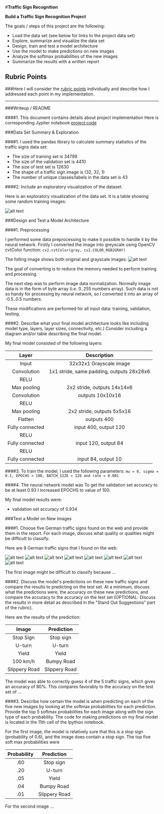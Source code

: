 #**Traffic Sign Recognition** 


**Build a Traffic Sign Recognition Project**

The goals / steps of this project are the following:
* Load the data set (see below for links to the project data set)
* Explore, summarize and visualize the data set
* Design, train and test a model architecture
* Use the model to make predictions on new images
* Analyze the softmax probabilities of the new images
* Summarize the results with a written report


[//]: # (Image References)

[image1]: ./image1.png "Visualization"
[image2]: ./examples/grayscale.jpg "Grayscaling"
[image3]: ./examples/random_noise.jpg "Random Noise"
[image4]: ./test_images/1.jpg "Traffic Sign 1"
[image5]: ./test_images/2.jpg "Traffic Sign 2"
[image6]: ./test_images/3.jpg "Traffic Sign 3"
[image7]: ./test_images/4.jpg "Traffic Sign 4"
[image8]: ./test_images/5.jpg "Traffic Sign 5"
[image9]: ./test_images/6.jpg "Traffic Sign 6"
[image10]: ./test_images/7.jpg "Traffic Sign 7"
[image11]: ./test_images/8.jpg "Traffic Sign 8"

## Rubric Points
###Here I will consider the [rubric points](https://review.udacity.com/#!/rubrics/481/view) individually and describe how I addressed each point in my implementation.  

---
###Writeup / README

####1. This document contains details about project implementation
Here is corresponding Jypiter notebook [project code](/home/rii/work/udacity/traff/CarND-Traffic-Sign-Classifier-Project_copy/Traffic_Sign_Classifier.ipynb)

###Data Set Summary & Exploration

####1. I used the pandas library to calculate summary statistics of the traffic signs data set:

* The size of training set is 34799
* The size of the validation set is 4410
* The size of test set is 12630
* The shape of a traffic sign image is (32, 32, 1)
* The number of unique classes/labels in the data set is 43

####2. Include an exploratory visualization of the dataset.

Here is an exploratory visualization of the data set. It is a table showing some random training images:

![alt text][image1]

###Design and Test a Model Architecture

####1. Preprocessing

I performed some data preprocessing to make it possible to handle it by the neural network.
Firstly I converted the image into greyscale using OpenCV cvtColor function:
`
cv2.cvtColor(gray, cv2.COLOR_RGB2GRAY)
`

The folling image shows both original and grayscale images:
![alt text][image2]

The goal of converting is to reduce the memory needed to perform training and processing.

The next step was to perform image data normalization. Normally image data is in the form of byte array (i.e. 0..255 numbers array). 
Such data is not so handy for processing by neural network, so I converted it into an array of -0.5..0.5 numbers.

These modifications are performed for all input data: training, validation, testing.


####2. Describe what your final model architecture looks like including model type, layers, layer sizes, connectivity, etc.) Consider including a diagram and/or table describing the final model.

My final model consisted of the following layers:

| Layer         		|     Description	        					| 
|:---------------------:|:---------------------------------------------:| 
| Input         		| 32x32x1 Grayscale image   							| 
| Convolution     	| 1x1 stride, same padding, outputs 28x28x6 	|
| RELU					|												|
| Max pooling	      	| 2x2 stride,  outputs 14x14x6 				|
| Convolution	    | outputs 10x10x16      									|
| RELU					|												|
| Max pooling	      	| 2x2 stride,  outputs 5x5x16 				|
| Flatten	      	| outputs 400 				|
| Fully connected		| input 400, output 120        									|
| RELU					|												|
| Fully connected		| input 120, output 84        									|
| RELU					|												|
| Fully connected		| input 84, output 10        									|
 


####3. To train the model, I used the following parameters:
`
mu = 0, sigma = 0.1, EPOCHS = 100, BATCH_SIZE = 128 and rate = 0.001
`

####4. The neural network model was 
To get the validation set accuracy to be at least 0.93 I increased EPOCHS to value of 100.

My final model results were:
* validation set accuracy of 0.934

###Test a Model on New Images

####1. Choose five German traffic signs found on the web and provide them in the report. For each image, discuss what quality or qualities might be difficult to classify.

Here are 8 German traffic signs that I found on the web:

![alt text][image4] ![alt text][image5] ![alt text][image6] 
![alt text][image7] ![alt text][image8] ![alt text][image9]
![alt text][image10] ![alt text][image11]

The first image might be difficult to classify because ...

####2. Discuss the model's predictions on these new traffic signs and compare the results to predicting on the test set. At a minimum, discuss what the predictions were, the accuracy on these new predictions, and compare the accuracy to the accuracy on the test set (OPTIONAL: Discuss the results in more detail as described in the "Stand Out Suggestions" part of the rubric).

Here are the results of the prediction:

| Image			        |     Prediction	        					| 
|:---------------------:|:---------------------------------------------:| 
| Stop Sign      		| Stop sign   									| 
| U-turn     			| U-turn 										|
| Yield					| Yield											|
| 100 km/h	      		| Bumpy Road					 				|
| Slippery Road			| Slippery Road      							|


The model was able to correctly guess 4 of the 5 traffic signs, which gives an accuracy of 80%. This compares favorably to the accuracy on the test set of ...

####3. Describe how certain the model is when predicting on each of the five new images by looking at the softmax probabilities for each prediction. Provide the top 5 softmax probabilities for each image along with the sign type of each probability. 
The code for making predictions on my final model is located in the 11th cell of the Ipython notebook.

For the first image, the model is relatively sure that this is a stop sign (probability of 0.6), and the image does contain a stop sign. The top five soft max probabilities were

| Probability         	|     Prediction	        					| 
|:---------------------:|:---------------------------------------------:| 
| .60         			| Stop sign   									| 
| .20     				| U-turn 										|
| .05					| Yield											|
| .04	      			| Bumpy Road					 				|
| .01				    | Slippery Road      							|


For the second image ... 

